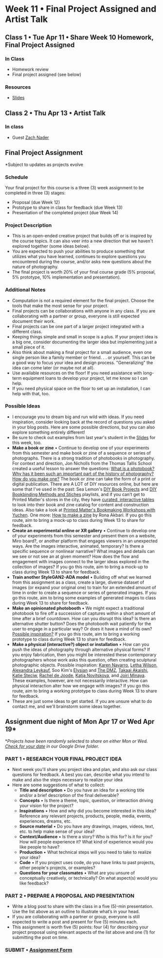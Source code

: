 # Week 11 • Final Project Assigned and Artist Talk

## Class 1 • Tue Apr 11 • Share Week 10 Homework, Final Project Assigned

### In Class

- Homework review
- Final project assigned (see below)

### Resources

- [Slides](https://drive.google.com/drive/u/1/folders/1bp6ZJ3krohBmhxB699nj1edjueV8w-EO)

## Class 2 • Thu Apr 13 • Artist Talk

### In class

- Guest [Zach Nader](https://www.zachnader.art/)

## Final Project Assignment

*Subject to updates as projects evolve

### Schedule

Your final project for this course is a three (3) week assignment to be completed in three (3) stages:

- Proposal (due Week 12)
- Prototype to share in class for feedback (due Week 13)
- Presentation of the completed project (due Week 14)  

### Project Description

- This is an open-ended creative project that builds off or is inspired by the
  course topics. It can also veer into a new direction that we haven't explored
  together (some ideas below).
- You are expected to push your abilities to produce something that utilizes
    what you have learned, continues to explore questions you encountered during
    the course, and/or asks new questions about the nature of photography.
- The final project is worth 20% of your final course grade (5% proposal, 5%
    prototype, 10% implementation and presentation).

### Additional Notes

- Computation is not a required element for the final project. Choose the
    tools that make the most sense for your project.
- Final projects can be collaborations with anyone in any class. If you are
  collaborating with a partner or group, everyone is still expected document
  their work.
- Final projects can be one part of a larger project integrated with a
    different class.
- Keeping things simple and small in scope is a plus. If your project idea is
    a big one, consider documenting the larger idea but implementing just a
    small piece of it.
- Also think about making a final project for a small audience, even one
    single person like a family member or friend. . . or yourself. This can be a
    good way to focus your idea and design process. "Generalizing" the idea can
    come later (or maybe not at all).
- Use available resources on the floor! If you need assistance with long-term
  equipment loans to develop your project, let me know so I can help.
- If you need physical space on the floor to set up an installation, I can
    help with that, too.

### Possible Ideas

- I encourage you to dream big and run wild with ideas. If you need inspiration,
  consider looking back at the record of questions you asked in your blog posts.
  Here are some possible directions, but you can also explore something entirely different!
- Be sure to check out examples from last year's student in the
  [Slides](https://drive.google.com/drive/u/1/folders/1bp6ZJ3krohBmhxB699nj1edjueV8w-EO)
  for this week, too.
- **Make a book or zine** • Continue to develop one of your experiments from
    this semester and make book or zine of a sequence or series of photographs.
    There is a strong tradition of photobooks in photography. For context and
    direction, Jon Nicholls from the Thomas Tallis School created a useful
    lesson to answer the questions: [What is a photobook? Why has it been such
    an important part of the history of photography? How do you make
    one?](https://www.photopedagogy.com/the-photobook.html) The book or zine can
    take the form of a print or digital publication. There are A LOT of DIY
    resources online, but here are some that I've used in the past: Sea Lemon's
    [DIY Book
    Projects](https://www.youtube.com/watch?v=OgejpUN_lrw&list=PL3AA6B7C8E6CE4AEF)
    and [DIY Bookbinding Methods and
    Stiches](https://www.youtube.com/watch?v=Lkk_MhXeaac&list=PL2F704E01F80BA1E9)
    playlists, and if you can't get to Printed Matter's stores in the city, they
    have [curated, interactive
    tables](https://www.printedmatter.org/catalog/tables) to look into their
    book and zine catalog for content and construction ideas. Also take a look
    at [Printed Matter's Bookmaking Workshops with
    Yuchen](https://www.youtube.com/watch?v=qqr2p3OC544&list=PLjeNjJjJ6og08Hn87gjrF2Koca9kq-DsI).
    One more: [How to make a
    zine](https://thecreativeindependent.com/guides/how-to-make-a-zine/) by Rona
    Akbari. If you go this route, aim to bring a mock-up to class during Week 13
    to share for feedback.
- **Create an experimental online or XR gallery** • Continue to develop one of
    your experiments from this semester and present them on a website, Miro
    board?, or another platform that engages viewers in an unexpected ways. Are
    the images interactive, animated, temporary? Is there a specific sequence or
    nonlinear narrative? What images and details can we see or not see an at
    given moment? How does the flow and engagement with images connect to the
    larger ideas explored in the collection of images? If you go this route, aim
    to bring a mock-up to class during Week 13 to share for feedback.
- **Train another StyleGAN2-ADA model** • Building off what we learned from
    this assignment as a class, create a large, diverse dataset of images (or
    expand your original one) to train for an extended amount of time in order
    to create a sequence or series of generated images. If you go this route,
    aim to bring some examples of generated images to class during Week 13 to
    share for feedback.
- **Make an opinionated photobooth** • We might expect a traditional photobook
    to fire off a succession of captures within a short amount of time after a
    brief countdown. How can you disrupt this idea? Is there an alternative
    shutter button? Does the photobooth wait patiently for the user to engage in
    a particular way? Or does it have a mind of its own? [Possible
    inspiration?](https://www.rencontres-arles.com/en/expositions/view/700/shoot)
    If you go this route, aim to bring a working prototype to class during Week
    13 to share for feedback.
- **Make a physical (interactive?) object or installation** • How can you push
    the ideas of photography through alternative physical forms? If you enjoy
    fabrication, then you might be interested these contemporary photographers
    whose work asks this question, often creating sculptural photographic
    objects. Possible inspiration: [Karen
    Navarro](https://www.karennavarroph.com/the-constructed-self), [Letha
    Wilson](https://www.lethaprojects.com/), [Alexandra
    Leykauf](https://www.instagram.com/alexandra_leykauf/?hl=en), Soo Kim's
    [Elysian](https://www.sookim.org/elysian/jb55tbno809a57na6w0ory2nystqgk) and
    [The DMZ](https://www.sookim.org/#/the-dmz/), [Takaai
    Akaishi](http://takaakiakaishi.com/installation%20views/installation%20view15.html),
    [Katie Steciw](https://higherpictures.com/artists/kate-steciw/), [Rachel de
    Joode](https://racheldejoode.com/work/flat-nature-surface-bodies), [Katja
    Novitskova](https://www.katjanovi.net/), and [Joiri
    Minaya](http://www.joiriminaya.com/dominicanwomengooglesearch). These
    examples, however, are not necessarily interactive. How can physical
    interaction alter how we engage with images? If you go this route, aim to
    bring a working prototype to class during Week 13 to share for feedback.
- These are just some ideas to get started. If you are unsure what to do contact
  me, and we'll brainstorm some ideas together.
  
## Assignment due night of Mon Apr 17 or Wed Apr 19*

*_Projects have been randomly selected to share on either Mon or Wed. [Check for your date](https://drive.google.com/drive/u/0/folders/1bp6ZJ3krohBmhxB699nj1edjueV8w-EO) in our Google Drive folder._

### PART 1 • RESEARCH YOUR FINAL PROJECT IDEA

- Next week you'll share you project idea and plan, and also ask our class
  questions for feedback. A best you can, describe what you intend to make and also the steps necessary to realize your idea
- Here are some suggestions of what to collect:
  - **Title and description** • Do you have an idea for a working title and/or a brief description of the final deliverable?
  - **Concepts** • Is there a theme, topic, question, or interaction driving
    your vision for the project?
  - **Inspirations** • How and why did you become interested in this idea?
    Reference any relevant projects, products, people, media, events,
    experiences, dreams, etc.
  - **Source material** • Do you have any drawings, images, videos, text, etc.
    to help make sense of your idea?
  - **Context/Audience** • Is there a story? Who is this for? Is it for you? How
    will people experience it? What kind of experience would you like people to
    have?
  - **Production** • What technical steps will you need to take to realize your
    idea?
  - **Code** • If you project uses code, do you have links to past projects,
    other people's projects, or examples?
  - **Questions for your classmates** • What are you unsure of conceptually creatively, or technically? On what aspect(s) would you like feedback?
  
### PART 2 • PREPARE A PROPOSAL AND PRESENTATION

- Write a blog post to share with the class in a five (5)-min presentation. Use
  the list above as an outline to illustrate what’s in your head.
- If you are collaborating with a partner or group, everyone is still expected
  to write a post and present for five (5) minutes each.
- This assignment is worth five (5) points: four (4) for describing your project
  proposal using relevant aspects of the list above and one (1) for submitting
  the post on time.

### SUBMIT • [Assignment Form](https://docs.google.com/forms/d/e/1FAIpQLSepYgolSEg_g2lcHBJGfO4rG6dBMOdweXIoQ4dnZtYPjFpK_A/viewform)
